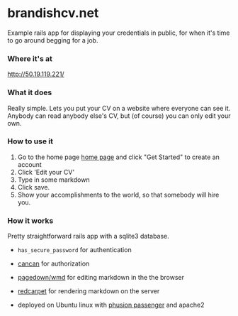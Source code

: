 # brandishcv.net

Example rails app for displaying your credentials in public, for when it's time to go around begging for a job.

### Where it's at
http://50.19.119.221/

### What it does

Really simple.  Lets you put your CV on a website where everyone can see it.  Anybody can read anybody else's CV, but (of course) you can only edit your own.

### How to use it

1. Go to the home page [home page][1] and click "Get Started" to create an account
2. Click 'Edit your CV'
3. Type in some markdown
4. Click save.
5. Show your accomplishments to the world, so that somebody will hire you.

### How it works

Pretty straightforward rails app with a sqlite3 database.

- `has_secure_password` for authentication
- [cancan][2] for authorization
- [pagedown/wmd][3] for editing markdown in the the browser
- [redcarpet][4] for rendering markdown on the server
- deployed on Ubuntu linux with [phusion passenger][5] and apache2


  [1]: http://50.19.119.221/
  [2]: https://github.com/ryanb/cancan
  [3]: http://code.google.com/p/pagedown/
  [4]: https://github.com/vmg/redcarpet
  [5]: https://www.phusionpassenger.com/